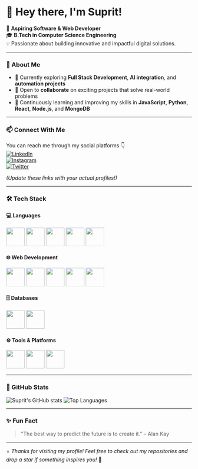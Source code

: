 # 👋 Hey there, I'm Suprit!

🚀 **Aspiring Software & Web Developer**  
🎓 **B.Tech in Computer Science Engineering**  
💡 Passionate about building innovative and impactful digital solutions.

---

### 👀 About Me
- 🌱 Currently exploring **Full Stack Development**, **AI integration**, and **automation projects**  
- 💞️ Open to **collaborate** on exciting projects that solve real-world problems  
- 🧠 Continuously learning and improving my skills in **JavaScript**, **Python**, **React**, **Node.js**, and **MongoDB**

---

### 📫 Connect With Me
You can reach me through my social platforms 👇  
[![LinkedIn](https://img.shields.io/badge/LinkedIn-0077B5?style=for-the-badge&logo=linkedin&logoColor=white)](https://linkedin.com)  
[![Instagram](https://img.shields.io/badge/Instagram-E4405F?style=for-the-badge&logo=instagram&logoColor=white)](https://instagram.com)  
[![Twitter](https://img.shields.io/badge/Twitter-1DA1F2?style=for-the-badge&logo=x&logoColor=white)](https://twitter.com)  

*(Update these links with your actual profiles!)*

---

### 🛠️ Tech Stack

#### 💻 Languages  
<p align="left">
  <img src="https://cdn.jsdelivr.net/gh/devicons/devicon/icons/c/c-original.svg" width="50" height="50" />
  <img src="https://cdn.jsdelivr.net/gh/devicons/devicon/icons/cplusplus/cplusplus-original.svg" width="50" height="50" />
  <img src="https://cdn.jsdelivr.net/gh/devicons/devicon/icons/java/java-original.svg" width="50" height="50" />
  <img src="https://cdn.jsdelivr.net/gh/devicons/devicon/icons/python/python-original.svg" width="50" height="50" />
  <img src="https://cdn.jsdelivr.net/gh/devicons/devicon/icons/javascript/javascript-original.svg" width="50" height="50" />
</p>

#### 🌐 Web Development  
<p align="left">
  <img src="https://cdn.jsdelivr.net/gh/devicons/devicon/icons/html5/html5-original.svg" width="50" height="50" />
  <img src="https://cdn.jsdelivr.net/gh/devicons/devicon/icons/css3/css3-original.svg" width="50" height="50" />
  <img src="https://cdn.jsdelivr.net/gh/devicons/devicon/icons/react/react-original.svg" width="50" height="50" />
  <img src="https://cdn.jsdelivr.net/gh/devicons/devicon/icons/nodejs/nodejs-original.svg" width="50" height="50" />
  <img src="https://cdn.jsdelivr.net/gh/devicons/devicon/icons/express/express-original.svg" width="50" height="50" />
</p>

#### 🗄️ Databases  
<p align="left">
  <img src="https://cdn.jsdelivr.net/gh/devicons/devicon/icons/mongodb/mongodb-original.svg" width="50" height="50" />
  <img src="https://cdn.jsdelivr.net/gh/devicons/devicon/icons/mysql/mysql-original.svg" width="50" height="50" />
</p>

#### ⚙️ Tools & Platforms  
<p align="left">
  <img src="https://cdn.jsdelivr.net/gh/devicons/devicon/icons/git/git-original.svg" width="50" height="50" />
  <img src="https://cdn.jsdelivr.net/gh/devicons/devicon/icons/github/github-original.svg" width="50" height="50" />
  <img src="https://cdn.jsdelivr.net/gh/devicons/devicon/icons/vscode/vscode-original.svg" width="50" height="50" />
</p>

---

### 🌟 GitHub Stats
![Suprit's GitHub stats](https://github-readme-stats.vercel.app/api?username=suprit0429&show_icons=true&theme=tokyonight)
![Top Languages](https://github-readme-stats.vercel.app/api/top-langs/?username=suprit0429&layout=compact&theme=tokyonight)

---

### ✨ Fun Fact
> "The best way to predict the future is to create it." – Alan Kay

---

⭐️ *Thanks for visiting my profile! Feel free to check out my repositories and drop a star if something inspires you!* 🌟
